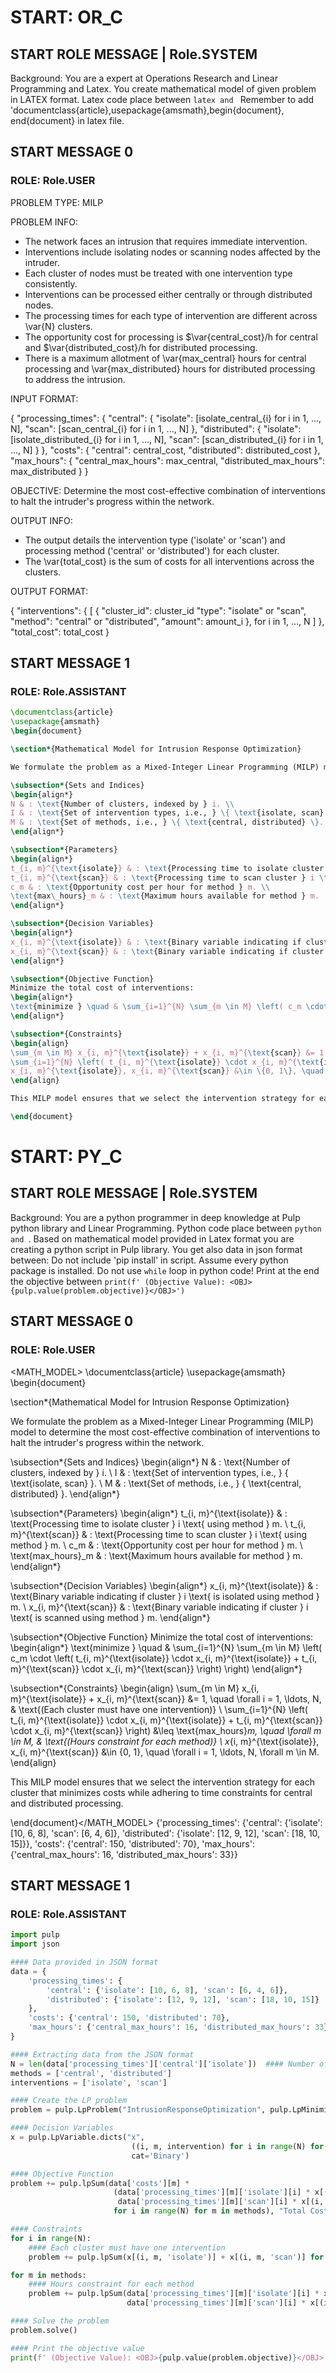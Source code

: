 # START: OR_C 
## START ROLE MESSAGE | Role.SYSTEM 
Background: You are a expert at Operations Research and Linear Programming and Latex. You create mathematical model of given problem in LATEX format. Latex code place between ```latex and ``` Remember to add 'documentclass{article},usepackage{amsmath},begin{document}, end{document} in latex file. 
## START MESSAGE 0 
### ROLE: Role.USER
<DESCRIPTION>
PROBLEM TYPE: MILP

PROBLEM INFO:

- The network faces an intrusion that requires immediate intervention.
- Interventions include isolating nodes or scanning nodes affected by the intruder.
- Each cluster of nodes must be treated with one intervention type consistently.
- Interventions can be processed either centrally or through distributed nodes.
- The processing times for each type of intervention are different across \var{N} clusters.
- The opportunity cost for processing is $\var{central_cost}/h for central and $\var{distributed_cost}/h for distributed processing.
- There is a maximum allotment of \var{max_central} hours for central processing and \var{max_distributed} hours for distributed processing to address the intrusion.

INPUT FORMAT: 

{
    "processing_times": {
        "central": {
            "isolate": [isolate_central_{i} for i in 1, ..., N],
            "scan": [scan_central_{i} for i in 1, ..., N]
        },
        "distributed": {
            "isolate": [isolate_distributed_{i} for i in 1, ..., N],
            "scan": [scan_distributed_{i} for i in 1, ..., N]
        }
    },
    "costs": {
        "central": central_cost,
        "distributed": distributed_cost
    },
    "max_hours": {
        "central_max_hours": max_central,
        "distributed_max_hours": max_distributed
    }
}

OBJECTIVE: Determine the most cost-effective combination of interventions to halt the intruder's progress within the network.

OUTPUT INFO:

- The output details the intervention type ('isolate' or 'scan') and processing method ('central' or 'distributed') for each cluster.
- The \var{total_cost} is the sum of costs for all interventions across the clusters.

OUTPUT FORMAT:

{
    "interventions": {
        [
            {
            "cluster_id": cluster_id
            "type": "isolate" or "scan",
            "method": "central" or "distributed",
            "amount": amount_i
            },
            for i in 1, ..., N
        ]
    },
    "total_cost": total_cost
}





</DESCRIPTION>


## START MESSAGE 1 
### ROLE: Role.ASSISTANT
```latex
\documentclass{article}
\usepackage{amsmath}
\begin{document}

\section*{Mathematical Model for Intrusion Response Optimization}

We formulate the problem as a Mixed-Integer Linear Programming (MILP) model to determine the most cost-effective combination of interventions to halt the intruder's progress within the network.

\subsection*{Sets and Indices}
\begin{align*}
N & : \text{Number of clusters, indexed by } i. \\
I & : \text{Set of intervention types, i.e., } \{ \text{isolate, scan} \}. \\
M & : \text{Set of methods, i.e., } \{ \text{central, distributed} \}.
\end{align*}

\subsection*{Parameters}
\begin{align*}
t_{i, m}^{\text{isolate}} & : \text{Processing time to isolate cluster } i \text{ using method } m. \\
t_{i, m}^{\text{scan}} & : \text{Processing time to scan cluster } i \text{ using method } m. \\
c_m & : \text{Opportunity cost per hour for method } m. \\
\text{max\_hours}_m & : \text{Maximum hours available for method } m.
\end{align*}

\subsection*{Decision Variables}
\begin{align*}
x_{i, m}^{\text{isolate}} & : \text{Binary variable indicating if cluster } i \text{ is isolated using method } m. \\
x_{i, m}^{\text{scan}} & : \text{Binary variable indicating if cluster } i \text{ is scanned using method } m.
\end{align*}

\subsection*{Objective Function}
Minimize the total cost of interventions:
\begin{align*}
\text{minimize } \quad & \sum_{i=1}^{N} \sum_{m \in M} \left( c_m \cdot \left( t_{i, m}^{\text{isolate}} \cdot x_{i, m}^{\text{isolate}} + t_{i, m}^{\text{scan}} \cdot x_{i, m}^{\text{scan}} \right) \right)
\end{align*}

\subsection*{Constraints}
\begin{align}
\sum_{m \in M} x_{i, m}^{\text{isolate}} + x_{i, m}^{\text{scan}} &= 1, \quad \forall i = 1, \ldots, N, & \text{(Each cluster must have one intervention)} \\
\sum_{i=1}^{N} \left( t_{i, m}^{\text{isolate}} \cdot x_{i, m}^{\text{isolate}} + t_{i, m}^{\text{scan}} \cdot x_{i, m}^{\text{scan}} \right) &\leq \text{max\_hours}_m, \quad \forall m \in M, & \text{(Hours constraint for each method)} \\
x_{i, m}^{\text{isolate}}, x_{i, m}^{\text{scan}} &\in \{0, 1\}, \quad \forall i = 1, \ldots, N, \forall m \in M.
\end{align}

This MILP model ensures that we select the intervention strategy for each cluster that minimizes costs while adhering to time constraints for central and distributed processing.

\end{document}
```

# START: PY_C 
## START ROLE MESSAGE | Role.SYSTEM 
Background: You are a python programmer in deep knowledge at Pulp python library and Linear Programming. Python code place between ```python and ```. Based on mathematical model provided in Latex format you are creating a python script in Pulp library. You get also data in json format between: <DATA></DATA> Do not include 'pip install' in script. Assume every python package is installed. Do not use `while` loop in python code! Print at the end the objective between <OBJ></OBJ> `print(f' (Objective Value): <OBJ>{pulp.value(problem.objective)}</OBJ>')` 
## START MESSAGE 0 
### ROLE: Role.USER
<MATH_MODEL>
\documentclass{article}
\usepackage{amsmath}
\begin{document}

\section*{Mathematical Model for Intrusion Response Optimization}

We formulate the problem as a Mixed-Integer Linear Programming (MILP) model to determine the most cost-effective combination of interventions to halt the intruder's progress within the network.

\subsection*{Sets and Indices}
\begin{align*}
N & : \text{Number of clusters, indexed by } i. \\
I & : \text{Set of intervention types, i.e., } \{ \text{isolate, scan} \}. \\
M & : \text{Set of methods, i.e., } \{ \text{central, distributed} \}.
\end{align*}

\subsection*{Parameters}
\begin{align*}
t_{i, m}^{\text{isolate}} & : \text{Processing time to isolate cluster } i \text{ using method } m. \\
t_{i, m}^{\text{scan}} & : \text{Processing time to scan cluster } i \text{ using method } m. \\
c_m & : \text{Opportunity cost per hour for method } m. \\
\text{max\_hours}_m & : \text{Maximum hours available for method } m.
\end{align*}

\subsection*{Decision Variables}
\begin{align*}
x_{i, m}^{\text{isolate}} & : \text{Binary variable indicating if cluster } i \text{ is isolated using method } m. \\
x_{i, m}^{\text{scan}} & : \text{Binary variable indicating if cluster } i \text{ is scanned using method } m.
\end{align*}

\subsection*{Objective Function}
Minimize the total cost of interventions:
\begin{align*}
\text{minimize } \quad & \sum_{i=1}^{N} \sum_{m \in M} \left( c_m \cdot \left( t_{i, m}^{\text{isolate}} \cdot x_{i, m}^{\text{isolate}} + t_{i, m}^{\text{scan}} \cdot x_{i, m}^{\text{scan}} \right) \right)
\end{align*}

\subsection*{Constraints}
\begin{align}
\sum_{m \in M} x_{i, m}^{\text{isolate}} + x_{i, m}^{\text{scan}} &= 1, \quad \forall i = 1, \ldots, N, & \text{(Each cluster must have one intervention)} \\
\sum_{i=1}^{N} \left( t_{i, m}^{\text{isolate}} \cdot x_{i, m}^{\text{isolate}} + t_{i, m}^{\text{scan}} \cdot x_{i, m}^{\text{scan}} \right) &\leq \text{max\_hours}_m, \quad \forall m \in M, & \text{(Hours constraint for each method)} \\
x_{i, m}^{\text{isolate}}, x_{i, m}^{\text{scan}} &\in \{0, 1\}, \quad \forall i = 1, \ldots, N, \forall m \in M.
\end{align}

This MILP model ensures that we select the intervention strategy for each cluster that minimizes costs while adhering to time constraints for central and distributed processing.

\end{document}</MATH_MODEL>
<DATA>
{'processing_times': {'central': {'isolate': [10, 6, 8], 'scan': [6, 4, 6]}, 'distributed': {'isolate': [12, 9, 12], 'scan': [18, 10, 15]}}, 'costs': {'central': 150, 'distributed': 70}, 'max_hours': {'central_max_hours': 16, 'distributed_max_hours': 33}}</DATA>


## START MESSAGE 1 
### ROLE: Role.ASSISTANT
```python
import pulp
import json

#### Data provided in JSON format
data = {
    'processing_times': {
        'central': {'isolate': [10, 6, 8], 'scan': [6, 4, 6]}, 
        'distributed': {'isolate': [12, 9, 12], 'scan': [18, 10, 15]}
    }, 
    'costs': {'central': 150, 'distributed': 70}, 
    'max_hours': {'central_max_hours': 16, 'distributed_max_hours': 33}
}

#### Extracting data from the JSON format
N = len(data['processing_times']['central']['isolate'])  #### Number of clusters
methods = ['central', 'distributed']
interventions = ['isolate', 'scan']

#### Create the LP problem
problem = pulp.LpProblem("IntrusionResponseOptimization", pulp.LpMinimize)

#### Decision Variables
x = pulp.LpVariable.dicts("x", 
                           ((i, m, intervention) for i in range(N) for m in methods for intervention in interventions), 
                           cat='Binary')

#### Objective Function
problem += pulp.lpSum(data['costs'][m] * 
                       (data['processing_times'][m]['isolate'][i] * x[(i, m, 'isolate')] + 
                        data['processing_times'][m]['scan'][i] * x[(i, m, 'scan')]) 
                       for i in range(N) for m in methods), "Total Cost"

#### Constraints
for i in range(N):
    #### Each cluster must have one intervention
    problem += pulp.lpSum(x[(i, m, 'isolate')] + x[(i, m, 'scan')] for m in methods) == 1, f"Cluster_{i}_Intervention"

for m in methods:
    #### Hours constraint for each method
    problem += pulp.lpSum(data['processing_times'][m]['isolate'][i] * x[(i, m, 'isolate')] + 
                          data['processing_times'][m]['scan'][i] * x[(i, m, 'scan')] for i in range(N)) <= data['max_hours'][f"{m}_max_hours"], f"MaxHours_{m}"

#### Solve the problem
problem.solve()

#### Print the objective value
print(f' (Objective Value): <OBJ>{pulp.value(problem.objective)}</OBJ>')
```

